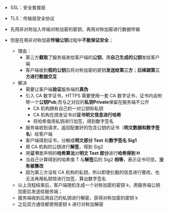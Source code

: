 * SSL：安全套接层
* TLS：传输层安全协议
* 先用非对称加入传输对称加密的密钥，再用对称加密进行数据传输



* 但是在用非对称加密**传输公钥**过程中**不能保证安全**；
  * 理由：
    * 第三方**截取**了服务端发给客户端的**公钥**，用**自己生成的公钥**发给客户端
    * 客户端收到**假的公钥**后将对称加密的密钥**发送给第三方**；**后续跟第三方进行数据交互**
  * 解决
    * 需要让客户端**验证**服务端的**真伪**
    * 引入 CA 数字证书，HTTPS 需要使用一套 CA 数字证书，证书内会附带一个**公钥Pub**,而与之对应的**私钥Private**保留在服务端不公开
      * CA 机构拥有自己的一对公钥和私钥
      * CA 机构在颁发证书对**证书明文信息进行哈希**
      * 将哈希值用私钥进行加签，得到数字签名
    * 服务端收到请求，返回配置好的包含公钥的证书（**明文数据和数字签名**）给客户端
    * 客户端得到证书，分解成**明文部分 Text** 和**数字签名 Sig1**
    * 用 CA 机构的公钥进行**解签**，得到 Sig2
    * 用**证书**里声明的**哈希算法**对**明文 Text 部分**进行**哈希得到 H**
    * 当自己计算得到的哈希值 T 与**解签**后的 Sig2 **相等**，表示证书可信，**没有被篡改**
    * 因为第三方没有 CA 机构的私钥，所以即使拦截的信息进行篡改，也无法再用私钥惊进行加签，算出数字签名
  * 以上流程结束后，客户端随机生成一个对称加密的密钥 k，用服务端公钥加密后发送给服务端；
  * 服务端收到后用自己的私钥进行解密，获得对称加密的密钥 k
  * 之后双方通信都使用密钥 k 进行对称加解密

